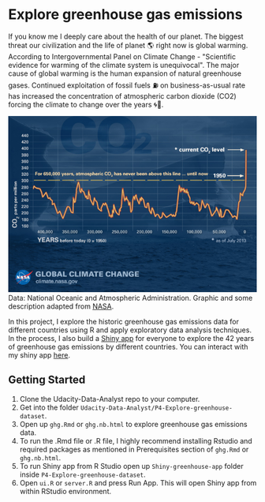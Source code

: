 # Explore greenhouse gas emissions 
If you know me I deeply care about the health of our planet. The biggest threat our civilization and the life of planet :earth_americas: right now is global warming. According to Intergovernmental Panel on Climate Change - "Scientific evidence for warming of the climate system is unequivocal". The major cause of global warming is the human expansion of natural greenhouse gases. Continued exploitation of fossil fuels :fuelpump: on business-as-usual rate has increased the concentration of atmospheric carbon dioxide (CO2) forcing the climate to change over the years :cyclone::ocean:.

![relentless_rise_of_co2](images/relentless_rise_of_co2.jpg)
<br>
Data: National Oceanic and Atmospheric Administration. Graphic and some description adapted from [NASA](https://climate.nasa.gov/causes/).

In this project, I explore the historic greenhouse gas emissions data for different countries using R and apply exploratory data analysis techniques. In the process, I also build a [Shiny app](https://arjan-hada.shinyapps.io/greenhouse-gas/) for everyone to explore the 42 years of greenhouse gas emissions by different countries. You can interact with my shiny app [here](https://arjan-hada.shinyapps.io/greenhouse-gas/).

## Getting Started
1. Clone the Udacity-Data-Analyst repo to your computer.
2. Get into the folder `Udacity-Data-Analyst/P4-Explore-greenhouse-dataset`.
3. Open up `ghg.Rmd` or `ghg.nb.html` to explore greenhouse gas emissions data.
4. To run the .Rmd file or .R file, I highly recommend installing Rstudio and required packages as mentioned in Prerequisites section of `ghg.Rmd` or `ghg.nb.html`.
4. To run Shiny app from R Studio open up `Shiny-greenhouse-app` folder inside `P4-Explore-greenhouse-dataset`.
5. Open `ui.R` or `server.R` and press Run App. This will open Shiny app from within RStudio environment.

